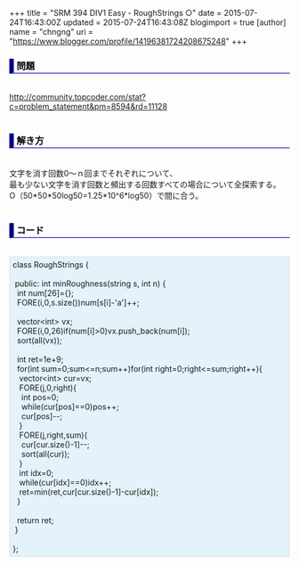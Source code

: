 +++
title = "SRM 394 DIV1 Easy - RoughStrings ○"
date = 2015-07-24T16:43:00Z
updated = 2015-07-24T16:43:08Z
blogimport = true 
[author]
	name = "chngng"
	uri = "https://www.blogger.com/profile/14196381724208675248"
+++

<div dir="ltr" style="text-align: left;" trbidi="on"><h3 style="border-bottom: 2px solid slateblue; border-left: 8px solid navy; color: black; padding: 0px 0px 1px 5px;">問題 <br /></h3><br /><a href="http://community.topcoder.com/stat?c=problem_statement&amp;pm=8594&amp;rd=11128" target="_blank">http://community.topcoder.com/stat?c=problem_statement&amp;pm=8594&amp;rd=11128</a><br /><br /><h3 style="border-bottom: 2px solid slateblue; border-left: 8px solid navy; color: black; padding: 0px 0px 1px 5px;">解き方 </h3><br />文字を消す回数0〜ｎ回までそれぞれについて、<br />最も少ない文字を消す回数と頻出する回数すべての場合について全探索する。<br />O（50*50*50log50=1.25*10^6*log50）で間に合う。<br /><br /><h3 style="border-bottom: 2px solid slateblue; border-left: 8px solid navy; color: black; padding: 0px 0px 1px 5px;">コード </h3><br /><div style="background-color: #e3f2fb; border: 1px dotted #CCCCCC; padding: 5px;">class RoughStrings {<br /><br /><span class="Apple-tab-span" style="white-space: pre;"> </span>public: int minRoughness(string s, int n) {<br /><span class="Apple-tab-span" style="white-space: pre;">  </span>int num[26]={};<br /><span class="Apple-tab-span" style="white-space: pre;">  </span>FORE(i,0,s.size())num[s[i]-'a']++;<br /><br /><span class="Apple-tab-span" style="white-space: pre;">  </span>vector&lt;int&gt; vx;<br /><span class="Apple-tab-span" style="white-space: pre;">  </span>FORE(i,0,26)if(num[i]&gt;0)vx.push_back(num[i]);<br /><span class="Apple-tab-span" style="white-space: pre;">  </span>sort(all(vx));<br /><br /><span class="Apple-tab-span" style="white-space: pre;">  </span>int ret=1e+9;<br /><span class="Apple-tab-span" style="white-space: pre;">  </span>for(int sum=0;sum&lt;=n;sum++)for(int right=0;right&lt;=sum;right++){<br /><span class="Apple-tab-span" style="white-space: pre;">   </span>vector&lt;int&gt; cur=vx;<br /><span class="Apple-tab-span" style="white-space: pre;">   </span>FORE(j,0,right){<br /><span class="Apple-tab-span" style="white-space: pre;">    </span>int pos=0;<br /><span class="Apple-tab-span" style="white-space: pre;">    </span>while(cur[pos]==0)pos++;<br /><span class="Apple-tab-span" style="white-space: pre;">    </span>cur[pos]--;<br /><span class="Apple-tab-span" style="white-space: pre;">   </span>}<br /><span class="Apple-tab-span" style="white-space: pre;">   </span>FORE(j,right,sum){<br /><span class="Apple-tab-span" style="white-space: pre;">    </span>cur[cur.size()-1]--;<br /><span class="Apple-tab-span" style="white-space: pre;">    </span>sort(all(cur));<br /><span class="Apple-tab-span" style="white-space: pre;">   </span>}<br /><span class="Apple-tab-span" style="white-space: pre;">   </span>int idx=0;<br /><span class="Apple-tab-span" style="white-space: pre;">   </span>while(cur[idx]==0)idx++;<br /><span class="Apple-tab-span" style="white-space: pre;">   </span>ret=min(ret,cur[cur.size()-1]-cur[idx]);<br /><span class="Apple-tab-span" style="white-space: pre;">  </span>}<br /><br /><span class="Apple-tab-span" style="white-space: pre;">  </span>return ret;<br /><span class="Apple-tab-span" style="white-space: pre;"> </span>}<br /><br />};</div></div>
